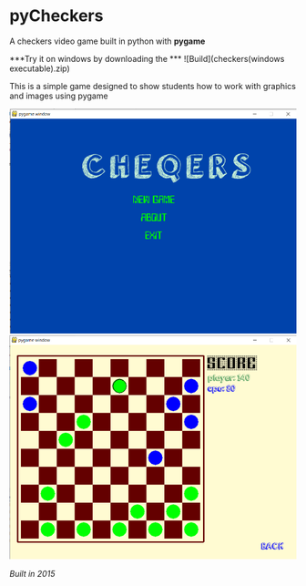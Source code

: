 # **pyCheckers**
A checkers video game built in python with **pygame**


***Try it on windows by downloading the ***
![Build](checkers(windows executable).zip)

This is a simple game designed to show students how to work with graphics and images using pygame

![Intro](screenshots/1.png)
![game](screenshots/2.png)

_Built in 2015_
